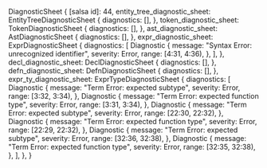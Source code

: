 DiagnosticSheet {
    [salsa id]: 44,
    entity_tree_diagnostic_sheet: EntityTreeDiagnosticSheet {
        diagnostics: [],
    },
    token_diagnostic_sheet: TokenDiagnosticSheet {
        diagnostics: [],
    },
    ast_diagnostic_sheet: AstDiagnosticSheet {
        diagnostics: [],
    },
    expr_diagnostic_sheet: ExprDiagnosticSheet {
        diagnostics: [
            Diagnostic {
                message: "Syntax Error: unrecognized identifier",
                severity: Error,
                range: [4:31, 4:36),
            },
        ],
    },
    decl_diagnostic_sheet: DeclDiagnosticSheet {
        diagnostics: [],
    },
    defn_diagnostic_sheet: DefnDiagnosticSheet {
        diagnostics: [],
    },
    expr_ty_diagnostic_sheet: ExprTypeDiagnosticSheet {
        diagnostics: [
            Diagnostic {
                message: "Term Error: expected subtype",
                severity: Error,
                range: [3:32, 3:34),
            },
            Diagnostic {
                message: "Term Error: expected function type",
                severity: Error,
                range: [3:31, 3:34),
            },
            Diagnostic {
                message: "Term Error: expected subtype",
                severity: Error,
                range: [22:30, 22:32),
            },
            Diagnostic {
                message: "Term Error: expected function type",
                severity: Error,
                range: [22:29, 22:32),
            },
            Diagnostic {
                message: "Term Error: expected subtype",
                severity: Error,
                range: [32:36, 32:38),
            },
            Diagnostic {
                message: "Term Error: expected function type",
                severity: Error,
                range: [32:35, 32:38),
            },
        ],
    },
}